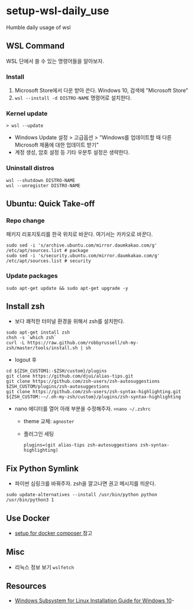 # setup-wsl-daily_use
Humble daily usage of wsl

## WSL Command 

WSL 단에서 쓸 수 있는 명령어들을 알아보자. 

### Install 

1. Microsoft Store에서 다운 받아 쓴다. Windows 10, 검색에 "Microsoft Store"
2. `wsl --install -d DISTRO-NAME` 명령어로 설치한다. 


### Kernel update 

```shell 
> wsl --update
```

- Windows Update 설정 > 고급옵션 > "Windows를 업데이트할 때 다른 Microsoft 제품에 대한 업데이트 받기" 
- 계정 생성, 암호 설정 등 기타 우분투 설정은 생략한다. 

### Uninstall distros 

```shell
wsl --shutdown DISTRO-NAME
wsl --unregister DISTRO-NAME
```

## Ubuntu: Quick Take-off 

### Repo change 

패키지 리포지토리를 한국 위치로 바꾼다. 여기서는 카카오로 바꾼다. 

```shell
sudo sed -i 's/archive.ubuntu.com/mirror.daumkakao.com/g' /etc/apt/sources.list # package
sudo sed -i 's/security.ubuntu.com/mirror.daumkakao.com/g' /etc/apt/sources.list # security 
```

### Update packages 

```shell
sudo apt-get update && sudo apt-get upgrade -y
```


## Install zsh 

- 보다 쾌적한 터미널 환경을 위해서 zsh를 설치한다. 

```shell
sudo apt-get install zsh
chsh -s `which zsh`
curl -L https://raw.github.com/robbyrussell/oh-my-zsh/master/tools/install.sh | sh
```

- logout 후 

```shell
cd ${ZSH_CUSTOM1:-$ZSH/custom}/plugins
git clone https://github.com/djui/alias-tips.git 
git clone https://github.com/zsh-users/zsh-autosuggestions $ZSH_CUSTOM/plugins/zsh-autosuggestions 
git clone https://github.com/zsh-users/zsh-syntax-highlighting.git ${ZSH_CUSTOM:-~/.oh-my-zsh/custom}/plugins/zsh-syntax-highlighting
```

- nano 에디터를 열어 아래 부분을 수정해주자. `>nano ~/.zshrc`
  - theme 교체: `agnoster`
  - 플러그인 세팅 

    ```shell
    plugins=(git alias-tips zsh-autosuggestions zsh-syntax-highlighting)
    ```

## Fix Python Symlink 

- 파이썬 심링크를 바꿔주자. zsh을 깔고나면 권고 메시지를 띄운다. 

```shell
sudo update-alternatives --install /usr/bin/python python /usr/bin/python3 1
```

## Use Docker 

- [setup for docker composer ](https://github.com/anarinsk/setup-docker_compose) 참고 

## Misc

- 리눅스 정보 보기 `wslfetch`

## Resources 

- [Windows Subsystem for Linux Installation Guide for Windows 10](https://docs.microsoft.com/en-us/windows/wsl/install-win10)- 
